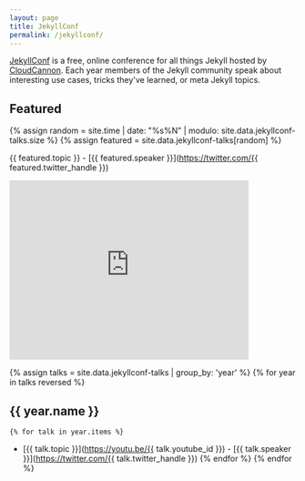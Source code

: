 ```yaml
---
layout: page
title: JekyllConf
permalink: /jekyllconf/
---
```


[JekyllConf](http://jekyllconf.com) is a free, online conference for all things Jekyll hosted by [CloudCannon](http://cloudcannon.com). Each year members of the Jekyll community speak about interesting use cases, tricks they've learned, or meta Jekyll topics.

## Featured

{% assign random = site.time | date: "%s%N" | modulo: site.data.jekyllconf-talks.size %}
{% assign featured = site.data.jekyllconf-talks[random] %}

{{ featured.topic }} - [{{ featured.speaker }}](https://twitter.com/{{ featured.twitter_handle }})
<div class="videoWrapper">
    <iframe width="420" height="315" src="https://www.youtube.com/embed/{{ featured.youtube_id }}" frameborder="0" allowfullscreen></iframe>
</div>

{% assign talks = site.data.jekyllconf-talks | group_by: 'year' %}
{% for year in talks reversed %}
## {{ year.name }}
    {% for talk in year.items %}
 * [{{ talk.topic }}](https://youtu.be/{{ talk.youtube_id }}) - [{{ talk.speaker }}](https://twitter.com/{{ talk.twitter_handle }})
    {% endfor %}
{% endfor %}
